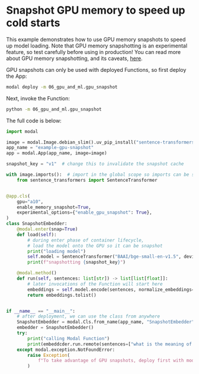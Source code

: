 # Snapshot GPU memory to speed up cold starts

This example demonstrates how to use GPU memory snapshots to speed up model loading.
Note that GPU memory snapshotting is an experimental feature,
so test carefully before using in production!
You can read more about GPU memory snapshotting, and its caveats,
[here](https://modal.com/docs/guide/memory-snapshot).

GPU snapshots can only be used with deployed Functions, so first deploy the App:

```bash
modal deploy -m 06_gpu_and_ml.gpu_snapshot
```

Next, invoke the Function:

```bash
python -m 06_gpu_and_ml.gpu_snapshot
```

The full code is below:

```python
import modal

image = modal.Image.debian_slim().uv_pip_install("sentence-transformers<6")
app_name = "example-gpu-snapshot"
app = modal.App(app_name, image=image)

snapshot_key = "v1"  # change this to invalidate the snapshot cache

with image.imports():  # import in the global scope so imports can be snapshot
    from sentence_transformers import SentenceTransformer


@app.cls(
    gpu="a10",
    enable_memory_snapshot=True,
    experimental_options={"enable_gpu_snapshot": True},
)
class SnapshotEmbedder:
    @modal.enter(snap=True)
    def load(self):
        # during enter phase of container lifecycle,
        # load the model onto the GPU so it can be snapshot
        print("loading model")
        self.model = SentenceTransformer("BAAI/bge-small-en-v1.5", device="cuda")
        print(f"snapshotting {snapshot_key}")

    @modal.method()
    def run(self, sentences: list[str]) -> list[list[float]]:
        # later invocations of the Function will start here
        embeddings = self.model.encode(sentences, normalize_embeddings=True)
        return embeddings.tolist()


if __name__ == "__main__":
    # after deployment, we can use the class from anywhere
    SnapshotEmbedder = modal.Cls.from_name(app_name, "SnapshotEmbedder")
    embedder = SnapshotEmbedder()
    try:
        print("calling Modal Function")
        print(embeddcder.run.remote(sentences=["what is the meaning of life?"]))
    except modal.exception.NotFoundError:
        raise Exception(
            f"To take advantage of GPU snapshots, deploy first with modal deploy {__file__}"
        )

```
